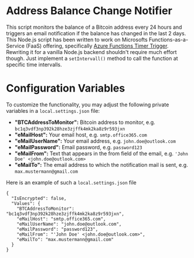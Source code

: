 # Address Balance Change Notifier
This script monitors the balance of a Bitcoin address every 24 hours and triggers an email notification if the balance has changed in the last 2 days. This Node.js script has been written to work on Microsofts Functions-as-a-Service (FaaS) offering, specifically [Azure Functions Timer Trigger](https://learn.microsoft.com/en-us/azure/azure-functions/functions-bindings-timer). Rewriting it for a vanilla Node.js backend shouldn't require much effort though. Just implement a ```setIntervall()``` method to call the function at specific time intervalls.

# Configuration Variables
To customize the functionality, you may adjust the following private variables in a ```local.settings.json``` file:

- **"BTCAddressToMonitor":** Bitcoin address to monitor, e.g. `bc1q3vdf3np392k28hze3zjffk4mk2ka8z9r593jxn`
- **"eMailHost":** Your email host, e.g. `smtp.office365.com`
- **"eMailUserName":** Your email address, e.g. `john.doe@outlook.com`
- **"eMailPassword":** Email password, e.g. `password123`
- **"eMailFrom":** Text that appears in the from field of the email, e.g. `'John Doe' <john.doe@outlook.com>`
- **"eMailTo":** The email address to which the notification mail is sent, e.g. `max.mustermann@gmail.com`

Here is an example of such a ```local.settings.json``` file

```
{
  "IsEncrypted": false,
  "Values": {
    "BTCAddressToMonitor": "bc1q3vdf3np392k28hze3zjffk4mk2ka8z9r593jxn",
    "eMailHost": "smtp.office365.com",
    "eMailUserName": "john.doe@outlook.com",
    "eMailPassword": "password123",
    "eMailFrom": "'John Doe' <john.doe@outlook.com>",
    "eMailTo": "max.mustermann@gmail.com"
  }
}
```